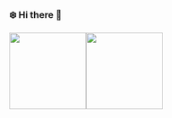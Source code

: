### :snowflake: Hi there 👋
<!-- [![Top Langs](https://github-readme-stats-snow.vercel.app/api/top-langs/?username=Colmar-zlicheng&layout=compact)](https://github.com/Colmar-zlicheng)

![Anurag's GitHub stats](https://github-readme-stats-snow.vercel.app/api?username=Colmar-zlicheng&show_icons=true&theme=radical)
 -->
<!-- 
<a href="https://github.com/Colmar-zlicheng">
  <img align="left" src="https://github-readme-stats-snow.vercel.app/api/top-langs/?username=Colmar-zlicheng&layout=compact"/>
</a>
<a >
  <img align="right" src="https://github-readme-stats-snow.vercel.app/api?username=Colmar-zlicheng&show_icons=true&theme=radical"/>
</a> -->


<a href="https://https://github.com/Colmar-zlicheng/"><img height="137px" src="https://github-readme-stats-snow.vercel.app/api?username=Colmar-zlicheng&hide_title=true&hide_border=true&show_icons=true&include_all_commits=true&count_private=true&line_height=21&text_color=000&icon_color=000&bg_color=0,ea6161,ffc64d,fffc4d,52fa5a&theme=graywhite" /><!-- wi*quL3fcV --><img height="137px" src="https://github-readme-stats-snow.vercel.app/api/top-langs/?username=Colmar-zlicheng&hide=html&hide_title=true&hide_border=true&layout=compact&langs_count=6&exclude_repo=comp426,Redventures-Movie-Quotes&text_color=000&icon_color=fff&bg_color=0,52fa5a,4dfcff,c64dff&theme=graywhite" /></a>


<!--
**Colmar-zlicheng/Colmar-zlicheng** is a ✨ _special_ ✨ repository because its `README.md` (this file) appears on your GitHub profile.

Here are some ideas to get you started:

- 🔭 I’m currently working on ...
- 🌱 I’m currently learning ...
- 👯 I’m looking to collaborate on ...
- 🤔 I’m looking for help with ...
- 💬 Ask me about ...
- 📫 How to reach me: ...
- 😄 Pronouns: ...
- ⚡ Fun fact: ...
-->
